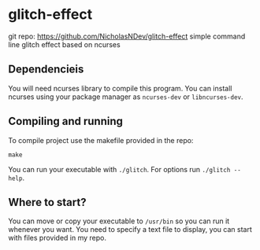 # glitch-effect
git repo: https://github.com/NicholasNDev/glitch-effect
simple command line glitch effect based on ncurses

## Dependencieis
You will need ncurses library to compile this program. 
You can install ncurses using your package manager as `ncurses-dev` or `libncurses-dev`.

## Compiling and running
<!--
First compile the c++ script with g++:

```
g++ -o glitch glitch.cpp -lncurses
```
-->

To compile project use the makefile provided in the repo:

```
make
```

You can run your executable with `./glitch`.
For options run `./glitch --help`.

## Where to start?

You can move or copy your executable to `/usr/bin` so you can run it whenever you want.
You need to specify a text file to display, you can start with files provided in my repo.
